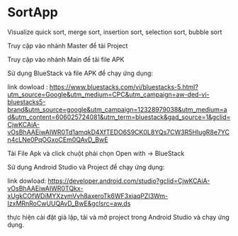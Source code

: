 # SortApp
Visualize quick sort, merge sort, insertion sort, selection sort, bubble sort

Truy cập vào nhánh Master để tải Project


Truy cập vào nhánh Main để tải file APK

Sử dụng BlueStack và file APK để chạy ứng dụng: 

link dowload : https://www.bluestacks.com/vi/bluestacks-5.html?utm_source=Google&utm_medium=CPC&utm_campaign=aw-ded-vi-bluestacks5-brand&utm_source=google&utm_campaign=12328979038&utm_medium=ad&utm_content=606025724081&utm_term=bluestack&gad_source=1&gclid=CjwKCAiA-vOsBhAAEiwAIWR0Td1amqkD4XfTEDO6S9CK0L8YQs7CW3R5HIugR8e7YCn4cLNe0PqOGxoCEm0QAvD_BwE

Tải File Apk và click chuột phải chọn Open with -> BlueStack


Sử dụng Android Studio và Project để chạy ứng dụng: 


link dowload: https://developer.android.com/studio?gclid=CjwKCAiA-vOsBhAAEiwAIWR0TQkx-xUgkCOfWDiMYXzvmVvh8axeroTk6WF3xiaqPZI3Wm-IzxMRnRoCwUUQAvD_BwE&gclsrc=aw.ds

thực hiện cài đặt giả lập, tải và mở project trong Android Studio và chạy ứng dụng.

